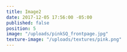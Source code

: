 ```yaml
---
title: Image2
date: 2017-12-05 17:56:00 -05:00
published: false
position: 5
image: "/uploads/pinkSQ_frontpage.jpg"
texture-image: "/uploads/textures/pink.png"
---
```


